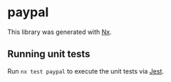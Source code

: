 # paypal

This library was generated with [Nx](https://nx.dev).

## Running unit tests

Run `nx test paypal` to execute the unit tests via [Jest](https://jestjs.io).
